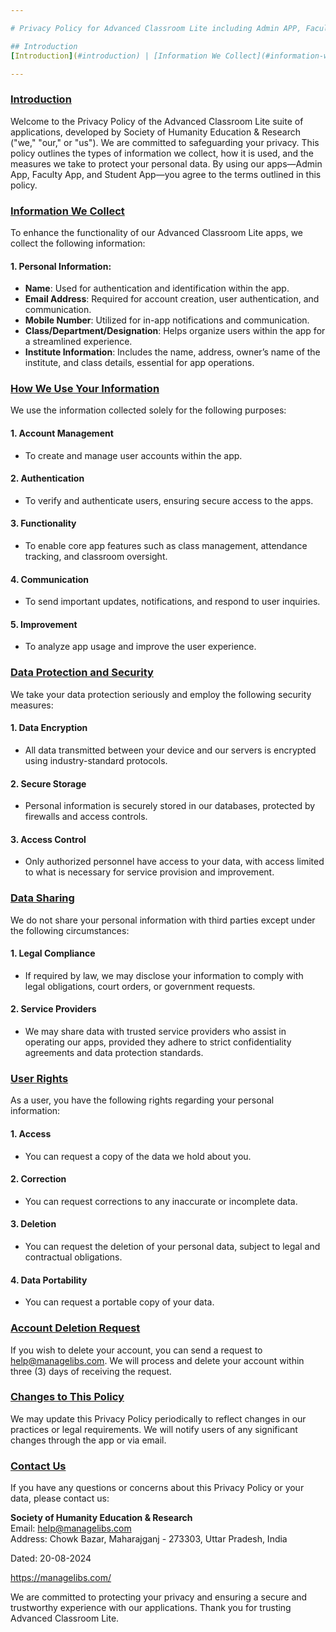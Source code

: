 ```yaml
---

# Privacy Policy for Advanced Classroom Lite including Admin APP, Faculty APP and Student APP

## Introduction
[Introduction](#introduction) | [Information We Collect](#information-we-collect) | [How We Use Your Information](#how-we-use-your-information) | [Data Protection and Security](#data-protection-and-security) | [Data Sharing](#data-sharing) | [User Rights](#user-rights) | [Account Deletion Request](#account-deletion-request) | [Changes to This Policy](#changes-to-this-policy) | [Contact Us](#contact-us)

---
```


### [Introduction](#introduction)
Welcome to the Privacy Policy of the Advanced Classroom Lite suite of applications, developed by Society of Humanity Education & Research ("we," "our," or "us"). We are committed to safeguarding your privacy. This policy outlines the types of information we collect, how it is used, and the measures we take to protect your personal data. By using our apps—Admin App, Faculty App, and Student App—you agree to the terms outlined in this policy.

### [Information We Collect](#information-we-collect)
To enhance the functionality of our Advanced Classroom Lite apps, we collect the following information:

#### 1. Personal Information:
- **Name**: Used for authentication and identification within the app.
- **Email Address**: Required for account creation, user authentication, and communication.
- **Mobile Number**: Utilized for in-app notifications and communication.
- **Class/Department/Designation**: Helps organize users within the app for a streamlined experience.
- **Institute Information**: Includes the name, address, owner’s name of the institute, and class details, essential for app operations.

### [How We Use Your Information](#how-we-use-your-information)
We use the information collected solely for the following purposes:

#### 1. Account Management
- To create and manage user accounts within the app.

#### 2. Authentication
- To verify and authenticate users, ensuring secure access to the apps.

#### 3. Functionality
- To enable core app features such as class management, attendance tracking, and classroom oversight.

#### 4. Communication
- To send important updates, notifications, and respond to user inquiries.

#### 5. Improvement
- To analyze app usage and improve the user experience.

### [Data Protection and Security](#data-protection-and-security)
We take your data protection seriously and employ the following security measures:

#### 1. Data Encryption
- All data transmitted between your device and our servers is encrypted using industry-standard protocols.

#### 2. Secure Storage
- Personal information is securely stored in our databases, protected by firewalls and access controls.

#### 3. Access Control
- Only authorized personnel have access to your data, with access limited to what is necessary for service provision and improvement.

### [Data Sharing](#data-sharing)
We do not share your personal information with third parties except under the following circumstances:

#### 1. Legal Compliance
- If required by law, we may disclose your information to comply with legal obligations, court orders, or government requests.

#### 2. Service Providers
- We may share data with trusted service providers who assist in operating our apps, provided they adhere to strict confidentiality agreements and data protection standards.

### [User Rights](#user-rights)
As a user, you have the following rights regarding your personal information:

#### 1. Access
- You can request a copy of the data we hold about you.

#### 2. Correction
- You can request corrections to any inaccurate or incomplete data.

#### 3. Deletion
- You can request the deletion of your personal data, subject to legal and contractual obligations.

#### 4. Data Portability
- You can request a portable copy of your data.

### [Account Deletion Request](#account-deletion-request)
If you wish to delete your account, you can send a request to help@managelibs.com. We will process and delete your account within three (3) days of receiving the request.

### [Changes to This Policy](#changes-to-this-policy)
We may update this Privacy Policy periodically to reflect changes in our practices or legal requirements. We will notify users of any significant changes through the app or via email.

### [Contact Us](#contact-us)
If you have any questions or concerns about this Privacy Policy or your data, please contact us:

**Society of Humanity Education & Research**  
Email: help@managelibs.com  
Address: Chowk Bazar, Maharajganj - 273303, Uttar Pradesh, India

Dated: 20-08-2024

https://managelibs.com/ 

We are committed to protecting your privacy and ensuring a secure and trustworthy experience with our applications. Thank you for trusting Advanced Classroom Lite.

